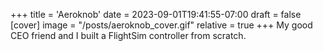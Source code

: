 +++
title = 'Aeroknob'
date = 2023-09-01T19:41:55-07:00
draft = false
[cover]
    image = "/posts/aeroknob_cover.gif"
    relative = true
+++
My good CEO friend and I built a FlightSim controller from scratch. 
